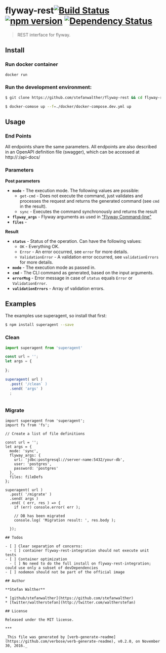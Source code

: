 # flyway-rest[![Build Status](https://travis-ci.org/stefanwalther/flyway-rest.svg?branch=master)](https://travis-ci.org/stefanwalther/flyway-rest) [![npm version](https://badge.fury.io/js/flyway-rest.svg)](https://www.npmjs.com/package/flyway-rest) [![Dependency Status](https://david-dm.org/stefanwalther/flyway-rest.svg)](https://david-dm.org/stefanwalther/flyway-rest)

> REST interface for flyway.

## Install

### Run docker container

```sh
docker run
```

### Run the development environment:

```sh
$ git clone https://github.com/stefanwalther/flyway-rest && cd flyway-rest

$ docker-comose up --f=./docker/docker-compose.dev.yml up
```

## Usage

### End Points

<!-- see https://github.com/pando85/cherrymusic/blob/devel-django/docs/api/v1/index.md -->

All endpoints share the same parameters.
All endpoints are also described in an OpenAPI definition file (swagger), which can be accessed at http://<server-name>:<port>/api-docs/

### Parameters

**Post parameters**

* **`mode`** - The execution mode. The following values are possible:
  - `get-cmd` - Does not execute the command, just validates and processes the request and returns the generated command (see `cmd` in the result).
  - `sync` - Executes the command synchronously and returns the result
* **`flyway_args`** - Flyway arguments as used in ["Flyway Command-line"](https://flywaydb.org/documentation/commandline/)
* **`files`** -

**Result**

* **`status`** - Status of the operation. Can have the following values:
  - `OK` - Everything OK.
  - `Error` - An error occurred, see `error` for more details.
  - `ValidationError` - A validation error occurred, see `validationErrors` for more details.
* **`mode`** - The execution mode as passed in.
* **`cmd`** - The CLI command as generated, based on the input arguments.
* **`errorMsg`** - Error message in case of `status` equals `Error` or `ValidationError`.
* **`validationErrors`** - Array of validation errors.

## Examples

The examples use superagent, so install that first:

```sh
$ npm install superagent --save
```

### Clean

```js
import superagent from 'superagent'

const url = '';
let args = {
  
};

superagent( url )
  .post( '/clean` )
  .send( 'args' )
  ;
  
```

### Migrate

```
import superagent from 'superagent';
import fs from 'fs';

// Create a list of file definitions

const url = '';
let args = {
  mode: 'sync',
  flyway_args: {
    url: 'jdbc:postgresql://server-name:5432/your-db',
    user: 'postgres',
    password: 'postgres'
  },
  files: fileDefs
};

superagent( url )
  .post( '/migrate' )
  .send( args )
  .end( ( err, res ) => {
    if (err) console.error( err );
    
    // DB has been migrated    
    console.log( 'Migration result: ', res.body );
    
  });

## Todos

- [ ] Clear separation of concerns:
  - [ ] container flyway-rest-integration should not execute unit tests
- [ ] Container optimization
  - [ ] No need to do the full install on flyway-rest-integration; could use only a subset of devDependencies
- [ ] nodemon should not be part of the official image

## Author

**Stefan Walther**

* [github/stefanwalther](https://github.com/stefanwalther)
* [twitter/waltherstefan](http://twitter.com/waltherstefan)

## License

Released under the MIT license.

***

_This file was generated by [verb-generate-readme](https://github.com/verbose/verb-generate-readme), v0.2.0, on November 30, 2016._
```